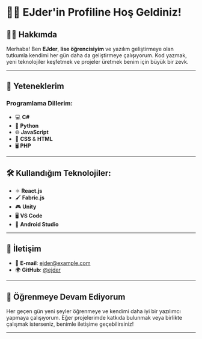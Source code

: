 # 🧑‍💻 **EJder**'in Profiline Hoş Geldiniz!

## 👨‍🎓 Hakkımda
Merhaba! Ben **EJder**, **lise öğrencisiyim** ve yazılım geliştirmeye olan tutkumla kendimi her gün daha da geliştirmeye çalışıyorum. Kod yazmak, yeni teknolojiler keşfetmek ve projeler üretmek benim için büyük bir zevk.

---

## 🚀 Yeteneklerim

### **Programlama Dillerim:**
- 💻 **C#**
- 🐍 **Python**
- 🌐 **JavaScript**
- 🎨 **CSS** & **HTML**
- 🖥 **PHP**

---

## 🛠 **Kullandığım Teknolojiler:**

- ⚛️ **React.js**  
- 🖌 **Fabric.js**
- 🎮 **Unity**
- 🖥 **VS Code**  
- 📱 **Android Studio**

---

## 💼 İletişim

- 📧 **E-mail**: [ejder@example.com](mailto:ejder@example.com)
- 🌍 **GitHub**: [@ejder](https://github.com/ejder)

---

## 🌱 Öğrenmeye Devam Ediyorum

Her geçen gün yeni şeyler öğrenmeye ve kendimi daha iyi bir yazılımcı yapmaya çalışıyorum. Eğer projelerimde katkıda bulunmak veya birlikte çalışmak isterseniz, benimle iletişime geçebilirsiniz!

---
